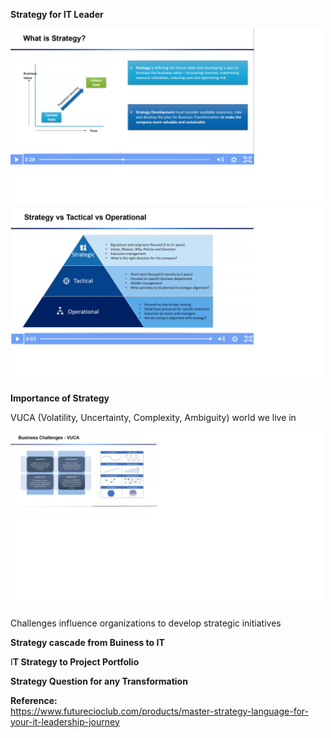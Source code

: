 <b>Strategy for IT Leader</b>

<img src="https://github.com/rjanapa/rjanapa/blob/main/Strategy.png" width="500" length="500">

<img src="https://github.com/rjanapa/rjanapa/blob/main/StrategyTacticalOperational.png" width="500" length="500">

<b>Importance of Strategy</b><br>

VUCA (Volatility, Uncertainty, Complexity, Ambiguity) world we live in

<img src="https://github.com/rjanapa/rjanapa/blob/main/Business%20Challenges.png" width="500" length="500">

Challenges influence organizations to develop strategic initiatives

<b>Strategy cascade from Buiness to IT</b><br>

I<b>T Strategy to Project Portfolio</b><br>

<b>Strategy Question for any Transformation</b><br>

<b>Reference:</b><br> https://www.futurecioclub.com/products/master-strategy-language-for-your-it-leadership-journey

